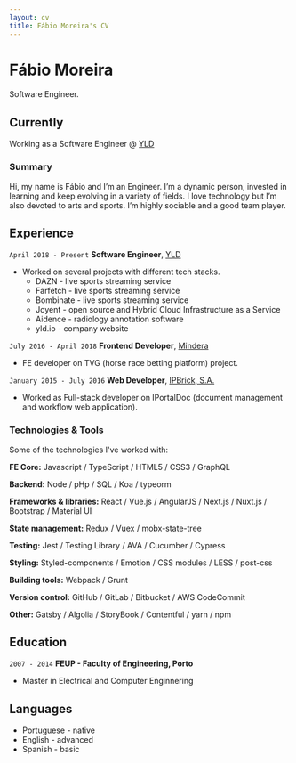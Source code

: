 ```yaml
---
layout: cv
title: Fábio Moreira's CV
---
```

# Fábio Moreira
Software Engineer.


## Currently

Working as a Software Engineer @ [YLD](https://www.yld.io/)

### Summary

Hi, my name is Fábio and I’m an Engineer.
I’m a dynamic person, invested in learning and keep evolving in a variety of fields. I love technology but I’m also devoted to arts and sports. I’m highly sociable and a good team player. 

## Experience

`April 2018 - Present`
__Software Engineer__, [YLD](https://www.yld.io/)


- Worked on several projects with different tech stacks.
    - DAZN - live sports streaming service
    - Farfetch - live sports streaming service
    - Bombinate - live sports streaming service
    - Joyent - open source and Hybrid Cloud Infrastructure as a Service
    - Aidence - radiology annotation software
    - yld.io - company website

`July 2016 - April 2018`
__Frontend Developer__, [Mindera](https://mindera.com/)


- FE developer on TVG (horse race betting platform) project.


`January 2015 - July 2016`
__Web Developer__, [IPBrick, S.A.](https://www.ipbrick.com/)

- Worked as Full-stack developer on IPortalDoc (document management and workflow web application).


### Technologies & Tools
Some of the technologies I've worked with:

**FE Core:**
Javascript / TypeScript / HTML5 / CSS3 / GraphQL

**Backend:**
Node / pHp / SQL / Koa / typeorm

**Frameworks & libraries:**
React / Vue.js / AngularJS / Next.js / Nuxt.js / Bootstrap / Material UI

**State management:**
Redux / Vuex / mobx-state-tree

**Testing:**
Jest / Testing Library / AVA / Cucumber / Cypress

**Styling:**
Styled-components / Emotion / CSS modules / LESS / post-css

**Building tools:**
Webpack / Grunt

**Version control:**
GitHub / GitLab / Bitbucket / AWS CodeCommit

**Other:**
 Gatsby / Algolia / StoryBook / Contentful / yarn / npm


## Education

`2007 - 2014`
__FEUP - Faculty of Engineering, Porto__

- Master in Electrical and Computer Enginnering



## Languages

- Portuguese - native
- English - advanced
- Spanish - basic

<!-- ### Footer

Last updated: Feb 2020 -->


